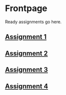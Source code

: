 # Frontpage
Ready assignments go here.

## [Assignment 1](h1.md)

## [Assignment 2](h2.md)

## [Assignment 3](h3.md)

## [Assignment 4](h4.md)
